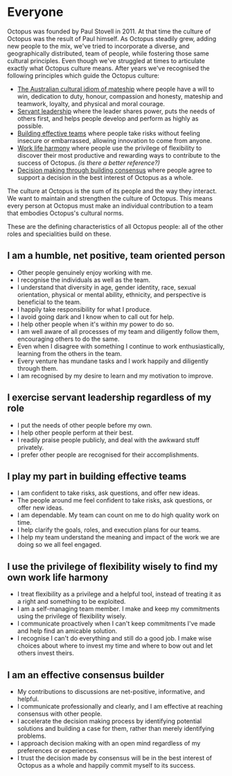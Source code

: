 # Everyone

Octopus was founded by Paul Stovell in 2011. At that time the culture of Octopus was the result of Paul himself. As Octopus steadily grew, adding new people to the mix, we've tried to incorporate a diverse, and geographically distributed, team of people, while fostering those same cultural principles.  Even though we've struggled at times to articulate exactly what Octopus culture means. After years we've recognised the following principles which guide the Octopus culture:

- [The Australian cultural idiom of mateship](https://en.wikipedia.org/wiki/Mateship) where people have a will to win, dedication to duty, honour, compassion and honesty, mateship and teamwork, loyalty, and physical and moral courage.
- [Servant leadership](https://en.wikipedia.org/wiki/Servant_leadership) where the leader shares power, puts the needs of others first, and helps people develop and perform as highly as possible.
- [Building effective teams](https://rework.withgoogle.com/blog/five-keys-to-a-successful-google-team/) where people take risks without feeling insecure or embarrassed, allowing innovation to come from anyone.
- [Work life harmony](https://medium.com/@katemccready/work-life-balance-vs-work-life-harmony-ea23ba05e279) where people use the privilege of flexibility to discover their most productive and rewarding ways to contribute to the success of Octopus. _(is there a better reference?)_
- [Decision making through building consensus](https://en.wikipedia.org/wiki/Consensus_decision-making) where people agree to support a decision in the best interest of Octopus as a whole.

The culture at Octopus is the sum of its people and the way they interact. We want to maintain and strengthen the culture of Octopus.  This means every person at Octopus must make an individual contribution to a team that embodies Octopus's cultural norms.

These are the defining characteristics of all Octopus people: all of the other roles and specialities build on these.

## I am a humble, net positive, team oriented person

- Other people genuinely enjoy working with me.
- I recognise the individuals as well as the team.
- I understand that diversity in age, gender identity, race, sexual orientation, physical or mental ability, ethnicity, and perspective is beneficial to the team.
- I happily take responsibility for what I produce.
- I avoid going dark and I know when to call out for help.
- I help other people when it's within my power to do so.
- I am well aware of all processes of my team and diligently follow them, encouraging others to do the same.
- Even when I disagree with something I continue to work enthusiastically, learning from the others in the team.
- Every venture has mundane tasks and I work happily and diligently through them.
- I am recognised by my desire to learn and my motivation to improve.

## I exercise servant leadership regardless of my role

- I put the needs of other people before my own.
- I help other people perform at their best.
- I readily praise people publicly, and deal with the awkward stuff privately.
- I prefer other people are recognised for their accomplishments.

## I play my part in building effective teams

- I am confident to take risks, ask questions, and offer new ideas.
- The people around me feel confident to take risks, ask questions, or offer new ideas.
- I am dependable. My team can count on me to do high quality work on time.
- I help clarify the goals, roles, and execution plans for our teams.
- I help my team understand the meaning and impact of the work we are doing so we all feel engaged.

## I use the privilege of flexibility wisely to find my own work life harmony

- I treat flexibility as a privilege and a helpful tool, instead of treating it as a right and something to be exploited.
- I am a self-managing team member. I make and keep my commitments using the privilege of flexibility wisely.
- I communicate proactively when I can't keep commitments I've made and help find an amicable solution.
- I recognise I can't do everything and still do a good job. I make wise choices about where to invest my time and where to bow out and let others invest theirs.

## I am an effective consensus builder

- My contributions to discussions are net-positive, informative, and helpful.
- I communicate professionally and clearly, and I am effective at reaching consensus with other people.
- I accelerate the decision making process by identifying potential solutions and building a case for them, rather than merely identifying problems.
- I approach decision making with an open mind regardless of my preferences or experiences.
- I trust the decision made by consensus will be in the best interest of Octopus as a whole and happily commit myself to its success.
